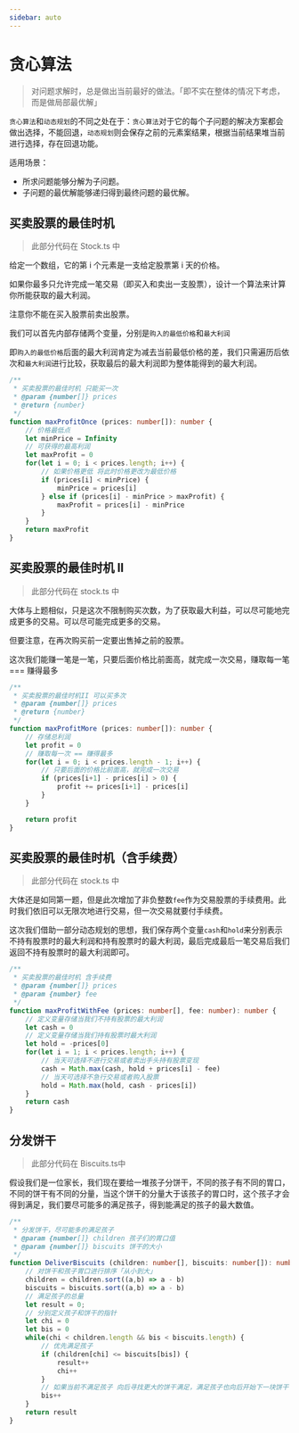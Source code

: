 ```yaml
---
sidebar: auto
---
```

# 贪心算法

> 对问题求解时，总是做出当前最好的做法。「即不实在整体的情况下考虑，而是做局部最优解」

`贪心算法`和`动态规划`的不同之处在于：`贪心算法`对于它的每个子问题的解决方案都会做出选择，不能回退，`动态规划`则会保存之前的元素案结果，根据当前结果堆当前进行选择，存在回退功能。

适用场景：

- 所求问题能够分解为子问题。
- 子问题的最优解能够递归得到最终问题的最优解。

## 买卖股票的最佳时机

> 此部分代码在 Stock.ts 中

给定一个数组，它的第 i 个元素是一支给定股票第 i 天的价格。

如果你最多只允许完成一笔交易（即买入和卖出一支股票），设计一个算法来计算你所能获取的最大利润。

注意你不能在买入股票前卖出股票。

我们可以首先内部存储两个变量，分别是`购入的最低价格`和`最大利润`

即`购入的最低价格`后面的最大利润肯定为减去当前最低价格的差，我们只需遍历后依次和`最大利润`进行比较，获取最后的最大利润即为整体能得到的最大利润。

```typescript
/**
 * 买卖股票的最佳时机 只能买一次
 * @param {number[]} prices 
 * @return {number}
 */
function maxProfitOnce (prices: number[]): number {
    // 价格最低点
    let minPrice = Infinity
    // 可获得的最高利润
    let maxProfit = 0
    for(let i = 0; i < prices.length; i++) {
        // 如果价格更低 将此时价格更改为最低价格
        if (prices[i] < minPrice) {
            minPrice = prices[i]
        } else if (prices[i] - minPrice > maxProfit) {
            maxProfit = prices[i] - minPrice
        }
    }
    return maxProfit
}
```

## 买卖股票的最佳时机 II

> 此部分代码在 stock.ts 中

大体与上题相似，只是这次不限制购买次数，为了获取最大利益，可以尽可能地完成更多的交易。可以尽可能完成更多的交易。

但要注意，在再次购买前一定要出售掉之前的股票。

这次我们能赚一笔是一笔，只要后面价格比前面高，就完成一次交易，赚取每一笔 === 赚得最多

```typescript
/**
 * 买卖股票的最佳时机II 可以买多次
 * @param {number[]} prices 
 * @return {number}
 */
function maxProfitMore (prices: number[]): number {
    // 存储总利润
    let profit = 0
    // 赚取每一次 == 赚得最多
    for(let i = 0; i < prices.length - 1; i++) {
        // 只要后面的价格比前面高，就完成一次交易
        if (prices[i+1] - prices[i] > 0) {
            profit += prices[i+1] - prices[i]
        }
    }

    return profit
}
```

## 买卖股票的最佳时机（含手续费）

> 此部分代码在 stock.ts 中

大体还是如同第一题，但是此次增加了非负整数`fee`作为交易股票的手续费用。此时我们依旧可以无限次地进行交易，但一次交易就要付手续费。

这次我们借助一部分动态规划的思想，我们保存两个变量`cash`和`hold`来分别表示不持有股票时的最大利润和持有股票时的最大利润，最后完成最后一笔交易后我们返回不持有股票时的最大利润即可。

```typescript
/**
 * 买卖股票的最佳时机 含手续费
 * @param {number[]} prices 
 * @param {number} fee 
 */
function maxProfitWithFee (prices: number[], fee: number): number {
    // 定义变量存储当我们不持有股票的最大利润
    let cash = 0
    // 定义变量存储当我们持有股票时最大利润
    let hold = -prices[0]
    for(let i = 1; i < prices.length; i++) {
        // 当天可选择不进行交易或者卖出手头持有股票变现
        cash = Math.max(cash, hold + prices[i] - fee)
        // 当天可选择不急行交易或者购入股票
        hold = Math.max(hold, cash - prices[i])
    }
    return cash
}
```

## 分发饼干

> 此部分代码在 Biscuits.ts中

假设我们是一位家长，我们现在要给一堆孩子分饼干，不同的孩子有不同的胃口，不同的饼干有不同的分量，当这个饼干的分量大于该孩子的胃口时，这个孩子才会得到满足，我们要尽可能多的满足孩子，得到能满足的孩子的最大数值。

```typescript
/**
 * 分发饼干，尽可能多的满足孩子
 * @param {number[]} children 孩子们的胃口值
 * @param {number[]} biscuits 饼干的大小
 */
function DeliverBiscuits (children: number[], biscuits: number[]): number {
    // 对饼干和孩子胃口进行排序「从小到大」
    children = children.sort((a,b) => a - b)
    biscuits = biscuits.sort((a,b) => a - b)
    // 满足孩子的总量
    let result = 0;
    // 分别定义孩子和饼干的指针
    let chi = 0
    let bis = 0
    while(chi < children.length && bis < biscuits.length) {
        // 优先满足孩子
        if (children[chi] <= biscuits[bis]) {
            result++
            chi++
        }
        // 如果当前不满足孩子 向后寻找更大的饼干满足，满足孩子也向后开始下一块饼干
        bis++
    }
    return result
}
```

